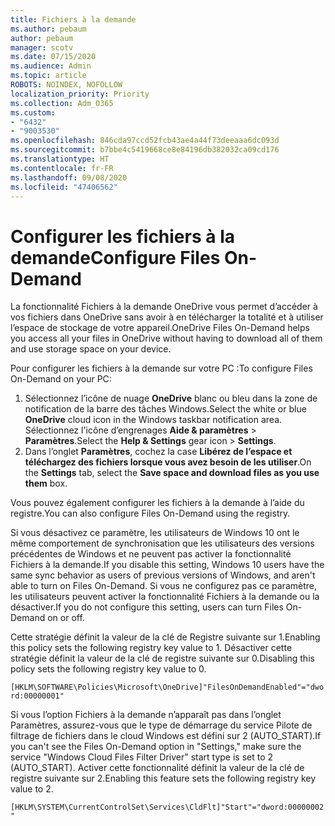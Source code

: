 ```yaml
---
title: Fichiers à la demande
ms.author: pebaum
author: pebaum
manager: scotv
ms.date: 07/15/2020
ms.audience: Admin
ms.topic: article
ROBOTS: NOINDEX, NOFOLLOW
localization_priority: Priority
ms.collection: Adm_O365
ms.custom:
- "6432"
- "9003530"
ms.openlocfilehash: 846cda97ccd52fcb43ae4a44f73deeaaa6dc093d
ms.sourcegitcommit: b7bbe4c5419668ce8e84196db382032ca09cd176
ms.translationtype: HT
ms.contentlocale: fr-FR
ms.lasthandoff: 09/08/2020
ms.locfileid: "47406562"
---
```

# <a name="configure-files-on-demand"></a><span data-ttu-id="69c38-102">Configurer les fichiers à la demande</span><span class="sxs-lookup"><span data-stu-id="69c38-102">Configure Files On-Demand</span></span>

<span data-ttu-id="69c38-103">La fonctionnalité Fichiers à la demande OneDrive vous permet d’accéder à vos fichiers dans OneDrive sans avoir à en télécharger la totalité et à utiliser l’espace de stockage de votre appareil.</span><span class="sxs-lookup"><span data-stu-id="69c38-103">OneDrive Files On-Demand helps you access all your files in OneDrive without having to download all of them and use storage space on your device.</span></span>

<span data-ttu-id="69c38-104">Pour configurer les fichiers à la demande sur votre PC :</span><span class="sxs-lookup"><span data-stu-id="69c38-104">To configure Files On-Demand on your PC:</span></span>

1. <span data-ttu-id="69c38-105">Sélectionnez l’icône de nuage **OneDrive** blanc ou bleu dans la zone de notification de la barre des tâches Windows.</span><span class="sxs-lookup"><span data-stu-id="69c38-105">Select the white or blue **OneDrive** cloud icon in the Windows taskbar notification area.</span></span> <span data-ttu-id="69c38-106">Sélectionnez l'icône d’engrenages **Aide & paramètres** > **Paramètres**.</span><span class="sxs-lookup"><span data-stu-id="69c38-106">Select the **Help & Settings** gear icon > **Settings**.</span></span>
2. <span data-ttu-id="69c38-107">Dans l’onglet **Paramètres**, cochez la case **Libérez de l’espace et téléchargez des fichiers lorsque vous avez besoin de les utiliser**.</span><span class="sxs-lookup"><span data-stu-id="69c38-107">On the **Settings** tab, select the **Save space and download files as you use them** box.</span></span>  

<span data-ttu-id="69c38-108">Vous pouvez également configurer les fichiers à la demande à l’aide du registre.</span><span class="sxs-lookup"><span data-stu-id="69c38-108">You can also configure Files On-Demand using the registry.</span></span>

<span data-ttu-id="69c38-109">Si vous désactivez ce paramètre, les utilisateurs de Windows 10 ont le même comportement de synchronisation que les utilisateurs des versions précédentes de Windows et ne peuvent pas activer la fonctionnalité Fichiers à la demande.</span><span class="sxs-lookup"><span data-stu-id="69c38-109">If you disable this setting, Windows 10 users have the same sync behavior as users of previous versions of Windows, and aren't able to turn on Files On-Demand.</span></span> <span data-ttu-id="69c38-110">Si vous ne configurez pas ce paramètre, les utilisateurs peuvent activer la fonctionnalité Fichiers à la demande ou la désactiver.</span><span class="sxs-lookup"><span data-stu-id="69c38-110">If you do not configure this setting, users can turn Files On-Demand on or off.</span></span>

<span data-ttu-id="69c38-111">Cette stratégie définit la valeur de la clé de Registre suivante sur 1.</span><span class="sxs-lookup"><span data-stu-id="69c38-111">Enabling this policy sets the following registry key value to 1.</span></span> <span data-ttu-id="69c38-112">Désactiver cette stratégie définit la valeur de la clé de registre suivante sur 0.</span><span class="sxs-lookup"><span data-stu-id="69c38-112">Disabling this policy sets the following registry key value to 0.</span></span>

`[HKLM\SOFTWARE\Policies\Microsoft\OneDrive]"FilesOnDemandEnabled"="dword:00000001"`

<span data-ttu-id="69c38-113">Si vous l’option Fichiers à la demande n’apparaît pas dans l’onglet Paramètres, assurez-vous que le type de démarrage du service Pilote de filtrage de fichiers dans le cloud Windows est défini sur 2 (AUTO_START).</span><span class="sxs-lookup"><span data-stu-id="69c38-113">If you can't see the Files On-Demand option in "Settings," make sure the service "Windows Cloud Files Filter Driver" start type is set to 2 (AUTO_START).</span></span> <span data-ttu-id="69c38-114">Activer cette fonctionnalité définit la valeur de la clé de registre suivante sur 2.</span><span class="sxs-lookup"><span data-stu-id="69c38-114">Enabling this feature sets the following registry key value to 2.</span></span>

`[HKLM\SYSTEM\CurrentControlSet\Services\CldFlt]"Start"="dword:00000002"`